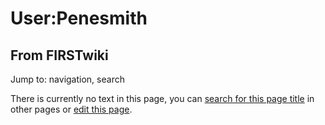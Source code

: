# User:Penesmith

## From FIRSTwiki

Jump to: navigation, search

There is currently no text in this page, you can [search for this page title](Special:Search/Penesmith "Special:Search/Penesmith") in other pages or [edit this page](http://www.firstwiki.net/index.php?title=User:Penesmith&action=edit "http://www.firstwiki.net/index.php?title=User:Penesmith&action=edit").
